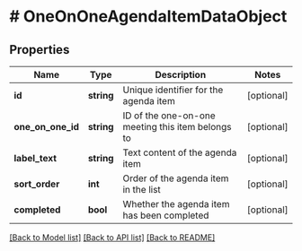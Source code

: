 # # OneOnOneAgendaItemDataObject

## Properties

Name | Type | Description | Notes
------------ | ------------- | ------------- | -------------
**id** | **string** | Unique identifier for the agenda item | [optional]
**one_on_one_id** | **string** | ID of the one-on-one meeting this item belongs to | [optional]
**label_text** | **string** | Text content of the agenda item | [optional]
**sort_order** | **int** | Order of the agenda item in the list | [optional]
**completed** | **bool** | Whether the agenda item has been completed | [optional]

[[Back to Model list]](../../README.md#models) [[Back to API list]](../../README.md#endpoints) [[Back to README]](../../README.md)
